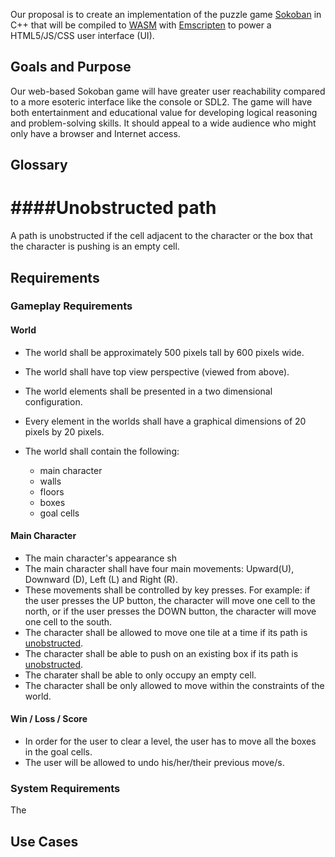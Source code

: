 Our proposal is to create an implementation of the puzzle game [Sokoban](https://en.wikipedia.org/wiki/Sokoban) in C++ that will be compiled to [WASM](https://en.wikipedia.org/wiki/WebAssembly) with [Emscripten](https://en.wikipedia.org/wiki/Emscripten) to power a HTML5/JS/CSS user interface (UI).

## Goals and Purpose

Our web-based Sokoban game will have greater user reachability compared to a more esoteric interface like the console or SDL2. The game will have both entertainment and educational value for developing logical reasoning and problem-solving skills. It should appeal to a wide audience who might only have a browser and Internet access.

## Glossary
# ####Unobstructed path
A path is unobstructed if the cell adjacent to the character or the box that the character is pushing is an empty cell.

## Requirements

### Gameplay Requirements

#### World

* The world shall be approximately 500 pixels tall by 600 pixels wide.

* The world shall have top view perspective (viewed from above). 

* The world elements shall be presented in a two dimensional configuration.

* Every element in the worlds shall have a graphical dimensions of 20 pixels by 20 pixels.

* The world shall contain the following:
    - main character
    - walls
    - floors
    - boxes
    - goal cells

#### Main Character
* The main character's appearance sh
* The main character shall have four main movements: Upward(U), Downward (D), Left (L) and Right (R).
* These movements shall be controlled by key presses. For example: if the user presses the UP button, the character will move one cell to the north, or if the user presses the DOWN button, the character will move one cell to the south. 
* The character shall be allowed to move one tile at a time if its path is [unobstructed](#unobstructed-path). 
* The character shall be able to push on an existing box if its path is [unobstructed](#unobstructed-path).
* The charater shall be able to only occupy an empty cell.
* The character shall be only allowed to move within the constraints of the world.


#### Win / Loss / Score
* In order for the user to clear a level, the user has to move all the boxes in the goal cells.
* The user will be allowed to undo his/her/their previous move/s.


### System Requirements
The 


## Use Cases


